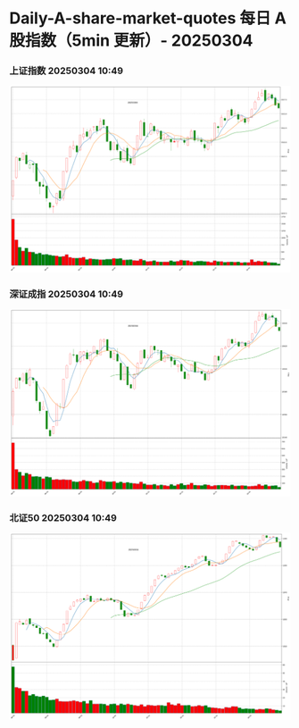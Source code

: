 
# Daily-A-share-market-quotes 每日 A 股指数（5min 更新）- 20250304

### 上证指数 20250304 10:49
![](./fig/2025/3/20250304-sh000001.png)

### 深证成指 20250304 10:49
![](./fig/2025/3/20250304-sz399001.png)

### 北证50 20250304 10:49
![](./fig/2025/3/20250304-bj899050.png)
